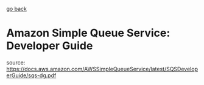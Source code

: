 [go back](https://github.com/pkardas/learning)

# Amazon Simple Queue Service: Developer Guide

source: https://docs.aws.amazon.com/AWSSimpleQueueService/latest/SQSDeveloperGuide/sqs-dg.pdf

